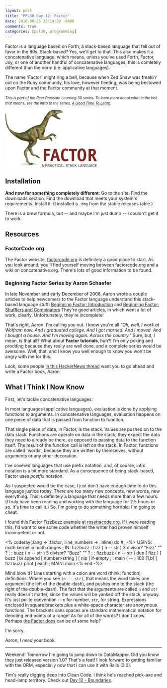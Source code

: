 ```yaml
---
layout: post
title: "PPL30 Day 12: Factor"
date: 2010-06-25 23:14:39 -0400
comments: true
categories: [ppl30, programming]
---
```

Factor is a language based on Forth, a stack-based language that fell out of favor in the 80s. Stack-based? Yes, we'll get to that. This also makes it a concatenative language, which means, unless you've used Forth, Factor, Joy, or one of another handful of concatenative languages, this is comletely different than the norm (i.e. applicative languages).

The name 'Factor' might ring a bell, because when Zed Shaw was freakin' out on the Ruby community, his love, however fleeting, was being bestowed upon Factor and the Factor community at that moment.

<em><small>This is part of the Peer Pressure Learning 30 series. To learn more about what in the hell that means, see the intro to the series, [A Good Time To Learn](http://mileszs.com/blog/2010/06/13/a-good-time-to-learn.html).</small></em>

!['factor logo'](/images/factor-logo.png "I have nothing bad to say about a language that uses a raptor in its logo.")

## Installation ##

**And now for something completely different**: Go to the site. Find the downloads section. Find the download that meets your system's requirements. Install it. (I installed a `.dmg` from the stable releases table.)

There is a brew formula, but -- and maybe I'm just dumb -- I couldn't get it to work. 

## Resources ##

### FactorCode.org ###

The Factor website, [factorcode.org](http://factorcode.org/) is definitely a good place to start. As you look around, you'll find yourself moving between factorcode.org and a wiki on concatenative.org. There's lots of good information to be found.

### Beginning Factor Series by Aaron Schaefer ###

In late November and early December of 2008, Aaron wrote a couple articles to help newcomers to the Factor language understand this stack-based language stuff: [Beginning Factor: Introduction](http://elasticdog.com/2008/11/beginning-factor-introduction/) and [Beginning Factor: Shufflers and Combinators](http://elasticdog.com/2008/12/beginning-factor-shufflers-and-combinators/) They're good articles, in which went a lot of work, clearly. Unfortunately, they're incomplete!

That's right, Aaron. I'm calling you out. I know you're all <em>"Oh, well, I work at Wolfram now. And I graduated college. And I got married. And I moved. And I bought a house. And I'm moving again. Across the country."</em> Sure, but, I mean, is that all? What about **Factor tutorials**, huh?! I'm only poking and prodding because they really are well done, and a complete series would be awesome. Well, that, and I know you well enough to know you won't be angry with me for this. 

Look, some people [in this HackerNews thread](http://news.ycombinator.com/item?id=551339) want you to go ahead and write a Factor book, Aaron.

## What I Think I Now Know ##

First, let's tackle concatenative languages:

In most languages (applicative languages), evaluation is done by applying functions to arguments. In concatenative languages, evaluation happens on one piece of data that is passed from function to function.

That single piece of data, in Factor, is the stack. Values are pushed on to the data stack. Functions are operate on data in the stack; they expect the data they need to already be there, as opposed to passing data to the function itself. The result of the function call is left on the stack. In Factor, functions are called 'words', because they are written by themselves, without arguments or any other decoration.

I've covered languages that use prefix notation, and, of course, infix notation is a bit more standard. As a consequence of being stack-based, Factor uses _postfix_ notation.

As I suspected would be the case, I just don't have enough time to do this language justice today. There are too many new concepts, new words, new everything. This is definitely a language that needs more than a few hours. (I truly have been reading and working with the language for 2.5 hours or so. It's time to call it.) So, I'm going to do something horrible: I'm going to cheat.

I found this Factor FizzBuzz example [at rosettacode.org](http://rosettacode.org/wiki/FizzBuzz#Factor). If I were reading this, I'd want to see some code whether the writer had proven himself incompetent or not.

<% coderay(:lang => :factor, :line_numbers => :inline) do #_ -%>
  USING: math kernel io math.ranges ;
  IN: fizzbuzz
  : fizz ( n -- str ) 3 divisor? "Fizz" "" ? ;
  : buzz ( n -- str ) 5 divisor? "Buzz" "" ? ;
  : fizzbuzz ( n -- str ) dup [ fizz ] [ buzz ] bi append [ number>string ] [ nip ] if-empty ;
  : main ( -- ) 100 [1,b] [ fizzbuzz print ] each ;
  MAIN: main
<% end -%>

Mind blow'd? Lines starting with a colon are word (think: function) definitions. Where you see `(n -- str)`, that means the word takes one argument (the left of the double-dash), and pushes one to the stack (the right of the double-dash). The fact that the arguments are called `n` and `str` really doesn't matter, since the values will be yanked off the stack, anyway. It's just polite convention -- `n` for number, `str`, for string. Expressions enclosed in square brackets plus a white-space character are anonymous functions. The brackets sans spaces are standard mathematical notation for denoting end points of a range! As for all of the words? I don't know. Perhaps [the Factor docs](http://docs.factorcode.org/) can be of some help?

I'm sorry.

Aaron, I _need_ your book.

* * *

Weekend! Tomorrow I'm going to jump down to DataMapper. Did you know they just released version 1.0? That's a feat! I look forward to getting familiar with the ORM, especially now that I can use it with Rails (3.0).

Tim's really digging deep into Clean Code. I think he's reached pick-axe and head-lamp territory. Check out [Day 12 - Boundaries](http://timharvey.net/2010/06/25/ppl-day-12-boundaries/).
